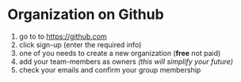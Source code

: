 # Organization on Github

1. go to to https://github.com
2. click sign-up (enter the required info)
3. one of you needs to create a new organization (**free** not paid)
4. add your team-members as owners *(this will simplify your future)*
5. check your emails and confirm your group membership
